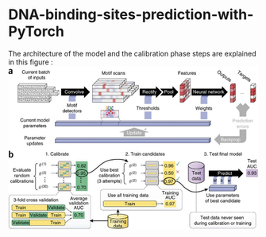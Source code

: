 # DNA-binding-sites-prediction-with-PyTorch 

The architecture of the model and the calibration phase steps are explained in this figure :
![pipeline](https://github.com/AmeniTrabelsi/DeepBind_with_Tensorflow/blob/master/deepbind.jpg)
